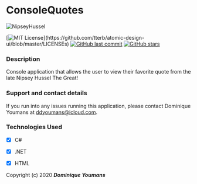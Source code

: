 # ConsoleQuotes
<!-- Nip image -->
![NipseyHussel](https://lh3.googleusercontent.com/naCLSKI2lwDGyfk9Ei6maNHgPKt2g8dJ_f4q48h-zpRogxaUKk2zEBlaxt5kZLg5CySYXp4PKhUI=s1200)
<!-- badges -->
[![MIT License](https://img.shields.io/apm/l/atomic-design-ui.svg?)](https://github.com/tterb/atomic-design-ui/blob/master/LICENSEs)
[![GitHub last commit](https://img.shields.io/github/last-commit/google/skia.svg?style=flat)]()
[![GitHub stars](https://img.shields.io/github/stars/badges/shields.svg?style=social&label=Stars&style=plastic)]()
<!-- break -->
### Description

Console application that allows the user to view their favorite quote from the late Nipsey Hussel The Great!









### Support and contact details

If you run into any issues running this application, please contact Dominique Youmans at ddyoumans@icloud.com.

### Technologies Used

 - [x] C#
 - [x] .NET
 - [x] HTML



Copyright (c) 2020 **_Dominique Youmans_**
